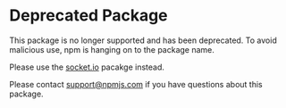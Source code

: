 # Deprecated Package

This package is no longer supported and has been deprecated. To avoid malicious use, npm is hanging on to the package name.

Please use the [socket.io](https://www.npmjs.com/package/socket.io) pacakge instead.

Please contact support@npmjs.com if you have questions about this package.
